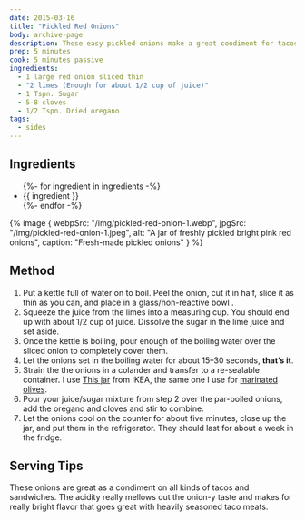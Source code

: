 ```yaml
---
date: 2015-03-16
title: "Pickled Red Onions"
body: archive-page
description: These easy pickled onions make a great condiment for tacos and sandwiches. 
prep: 5 minutes
cook: 5 minutes passive
ingredients:
  - 1 large red onion sliced thin
  - "2 limes (Enough for about 1/2 cup of juice)"
  - 1 Tspn. Sugar
  - 5-8 cloves
  - 1/2 Tspn. Dried oregano
tags:
  - sides
---
```

## Ingredients
<ul>
  {%- for ingredient in ingredients -%}
  <li>{{ ingredient }}</li>
  {%- endfor -%}
</ul>

{% image {
  webpSrc: "/img/pickled-red-onion-1.webp",
  jpgSrc: "/img/pickled-red-onion-1.jpeg",
  alt: "A jar of freshly pickled bright pink red onions",
  caption: "Fresh-made pickled onions"
} %}

## Method
1. Put a kettle full of water on to boil. Peel the onion, cut it in half, slice it as thin as you can, and place in a glass/non-reactive bowl .
2. Squeeze the juice from the limes into a measuring cup. You should end up with about 1/2 cup of juice. Dissolve the sugar in the lime juice and set aside.
3. Once the kettle is boiling, pour enough of the boiling water over the sliced onion to completely cover them.
4. Let the onions set in the boiling water for about 15–30 seconds, **that’s it**.
5. Strain the the onions in a colander and transfer to a re-sealable container. I use [This jar](http://www.ikea.com/us/en/catalog/products/90227985/) from IKEA, the same one I use for [marinated olives](../2014-09-22-marinated-olives). 
6. Pour your juice/sugar mixture from step 2 over the par-boiled onions, add the oregano and cloves and stir to combine. 
7. Let the onions cool on the counter for about five minutes, close up the jar, and put them in the refrigerator. They should last for about a week in the fridge.

## Serving Tips
These onions are great as a condiment on all kinds of tacos and sandwiches. The acidity really mellows out the onion-y taste and makes for really bright flavor that goes great with heavily seasoned taco meats.
